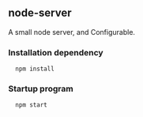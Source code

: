 ## node-server
A small node server, and Configurable.

### Installation dependency
```
  npm install
```

### Startup program
```
  npm start
```